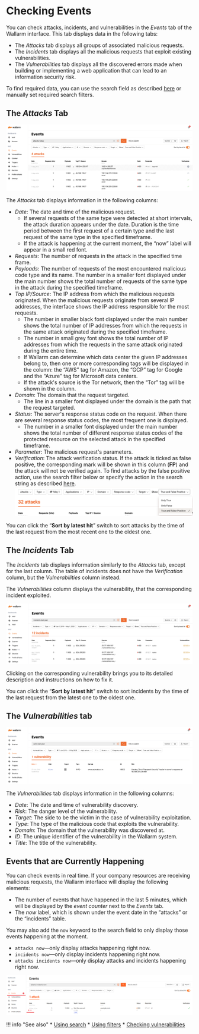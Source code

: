 [link-using-search]:    ../search-and-filters/use-search.md
[link-using-filters]:   ../search-and-filters/use-filter.md
[link-verify-attack]:   ../events/verify-attack.md
[link-check-vulns]:     ../vulnerabilities/check-vuln.md

[img-attacks-tab]:      ../../images/user-guides/events/check-attack.png
[img-current-attacks]:  ../../images/user-guides/events/current-attack.png
[img-incidents-tab]:    ../../images/user-guides/events/incident-vuln.png
[img-vulns-tab]:        ../../images/user-guides/events/check-vulns.png
[img-show-falsepositive]: ../../images/user-guides/events/filter-for-falsepositive.png
[use-search]:             ../search-and-filters/use-search.md
[search-by-attack-status]: ../search-and-filters/use-search.md#search-attacks-by-the-action

# Checking Events

You can check attacks, incidents, and vulnerabilities in the *Events* tab of the Wallarm interface. This tab displays data in the following tabs:

* The *Attacks* tab displays all groups of associated malicious requests.
* The *Incidents* tab displays all the malicious requests that exploit existing vulnerabilities.
* The *Vulnerabilities* tab displays all the discovered errors made when building or implementing a web application that can lead to an information security risk.

To find required data, you can use the search field as described [here][use-search] or manually set required search filters.

## The *Attacks* Tab 

![!Attacks tab][img-attacks-tab]

The *Attacks* tab displays information in the following columns:

* *Date*: The date and time of the malicious request. 
    * If several requests of the same type were detected at short intervals, the attack duration appears under the date. Duration is the time period between the first request of a certain type and the last request of the same type in the specified timeframe. 
    * If the attack is happening at the current moment, the “now” label will appear in a small red font.
* *Requests*: The number of requests in the attack in the specified time frame. 
* *Payloads*: The number of requests of the most encountered malicious code type and its name. The  number in a smaller font displayed under the main number shows the total number of requests of the same type in the attack during the specified timeframe. 
* *Top IP/Source*: The IP address from which the malicious requests originated. When the malicious requests originate from several IP addresses, the interface shows the IP address responsible for the most requests. 
     * The number in smaller black font displayed under the main number shows the total number of IP addresses from which the requests in the same attack originated during the specified timeframe. 
     * The number in small grey font shows the total number of IP addresses from which the requests in the same attack originated during the entire time.
     * If Wallarm can determine which data center the given IP addresses belong to, then one or more corresponding tags will be displayed in the column: the “AWS” tag for Amazon, the “GCP” tag for Google and the “Azure” tag for Microsoft data centers.
     * If the attack's source is the Tor network, then the “Tor” tag will be shown in the column.   
* *Domain*: The domain that the request targeted. 
    * The line in a smaller font displayed under the domain is the path that the request targeted.
* *Status*: The server's response status code on the request. When there are several response status codes, the most frequent one is displayed. 
    * The number in a smaller font displayed under the main number shows the total number of different response status codes of the protected resource on the selected attack in the specified timeframe. 
* *Parameter*: The malicious request's parameters.
* *Verification*: The attack verification status. If the attack is ticked as false positive, the corresponding mark will be shown in this column (**FP**) and the attack will not be verified again. To find attacks by the false positive action, use the search filter below or specify the action in the search string as described [here][search-by-attack-status].
    ![!Filter for false positive][img-show-falsepositive]

You can click the “**Sort by latest hit**” switch to sort attacks by the time of the last request from the most recent one to the oldest one.

## The *Incidents* Tab

The *Incidents* tab displays information similarly to the *Attacks* tab, except for the last column. The table of incidents does not have the *Verification* column, but the *Vulnerabilities* column instead.

The *Vulnerabilities* column displays the vulnerability, that the corresponding incident exploited.

![!Incidents tab][img-incidents-tab]

Clicking on the corresponding vulnerability brings you to its detailed description and instructions on how to fix it.

You can click the “**Sort by latest hit**” switch to sort incidents by the time of the last request from the latest one to the oldest one.

## The *Vulnerabilities* tab

![!Vulnerabilities tab][img-vulns-tab]

The *Vulnerabilities* tab displays information in the following columns:
* *Date*: The date and time of vulnerability discovery.
* *Risk*: The danger level of the vulnerability.
* *Target*: The side to be the victim in the case of vulnerability exploitation.
* *Type*: The type of the malicious code that exploits the vulnerability.
* *Domain*: The domain that the vulnerability was discovered at.
* *ID*: The unique identifier of the vulnerability in the Wallarm system.
* *Title*: The title of the vulnerability.

## Events that are Currently Happening

You can check events in real time. If your company resources are receiving malicious requests, the Wallarm interface will display the following elements:
* The number of events that have happened in the last 5 minutes, which will be displayed by the *event counter* next to the *Events* tab.
* The *now* label, which is shown under the event date in the “attacks” or the “incidents” table.

You may also add the `now` keyword to the search field to only display those events happening at the moment. 
* `attacks now`—only display attacks happening right now.
* `incidents now`—only display incidents happening right now.
* `attacks incidents now`—only display attacks and incidents happening right now.

![!Attacks happening right now][img-current-attacks]

!!! info "See also"
    * [Using search][link-using-search]
    * [Using filters][link-using-filters]
    * [Checking vulnerabilities][link-check-vulns]